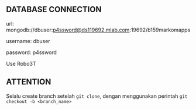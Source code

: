 ## DATABASE CONNECTION
url: mongodb://dbuser:p4ssword@ds119692.mlab.com:19692/b159markomapps

username: dbuser

password: p4ssword

Use Robo3T

## ATTENTION
Selalu create branch setelah `git clone`, dengan menggunakan perintah `git checkout -b <branch_name>`
